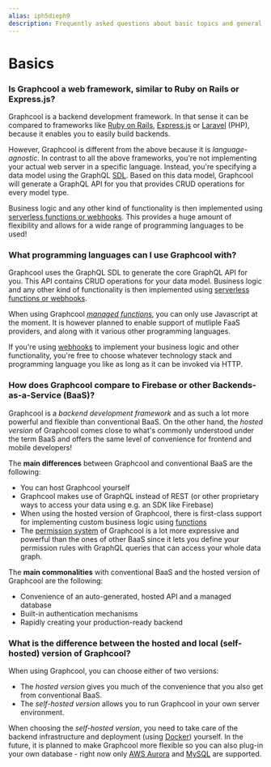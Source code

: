 ```yaml
---
alias: iph5dieph9
description: Frequently asked questions about basic topics and general issues of the Graphcool platform.
---
```


# Basics

### Is Graphcool a web framework, similar to Ruby on Rails or Express.js?

Graphcool is a backend development framework. In that sense it can be compared to frameworks like [Ruby on Rails](http://rubyonrails.org/), [Express.js](https://expressjs.com/) or [Laravel](https://laravel.com/) (PHP), because it enables you to easily build backends. 

However, Graphcool is different from the above because it is _language-agnostic_. In contrast to all the above frameworks, you're not implementing your actual web server in a specific language. Instead, you're specifying a data model using the GraphQL [SDL](). Based on this data model, Graphcool will generate a GraphQL API for you that provides CRUD operations for every model type.

Business logic and any other kind of functionality is then implemented using [serverless functions or webhooks](!alias-aiw4aimie9). This provides a huge amount of flexibility and allows for a wide range of programming languages to be used!


### What programming languages can I use Graphcool with?

Graphcool uses the GraphQL SDL to generate the core GraphQL API for you. This API contains CRUD operations for your data model. Business logic and any other kind of functionality is then implemented using [serverless functions or webhooks](!alias-aiw4aimie9).

When using Graphcool [_managed functions_](!alias-aiw4aimie9#managed-functions), you can only use Javascript at the moment. It is however planned to enable support of mutliple FaaS providers, and along with it various other programming languages.

If you're using [webhooks](!alias-aiw4aimie9#webhooks) to implement your business logic and other functionality, you're free to choose whatever technology stack and programming language you like as long as it can be invoked via HTTP.


### How does Graphcool compare to Firebase or other Backends-as-a-Service (BaaS)?

Graphcool is a _backend development framework_ and as such a lot more powerful and flexible than conventional BaaS. On the other hand, the _hosted version_ of Graphcool comes close to what's commonly understood under the term BaaS and offers the same level of convenience for frontend and mobile developers! 

The **main differences** between Graphcool and conventional BaaS are the following:

- You can host Graphcool yourself
- Graphcool makes use of GraphQL instead of REST (or other proprietary ways to access your data using e.g. an SDK like Firebase)
- When using the hosted version of Graphcool, there is first-class support for implementing custom business logic using [functions](!alias-aiw4aimie9)
- The [permission system](!alias-iegoo0heez) of Graphcool is a lot more expressive and powerful than the ones of other BaaS since it lets you define your permission rules with GraphQL queries that can access your whole data graph.

The **main commonalities** with conventional BaaS and the hosted version of Graphcool are the following:

- Convenience of an auto-generated, hosted API and a managed database
- Built-in authentication mechanisms
- Rapidly creating your production-ready backend


### What is the difference between the hosted and local (self-hosted) version of Graphcool?

When using Graphcool, you can choose either of two versions:

- The _hosted version_ gives you much of the convenience that you also get from conventional BaaS.
- The _self-hosted version_ allows you to run Graphcool in your own server environment.

When choosing the _self-hosted version_, you need to take care of the backend infrastructure and deployment (using [Docker](https://www.docker.com/)) yourself. In the future, it is planned to make Graphcool more flexible so you can also plug-in your own database - right now only [AWS Aurora](https://aws.amazon.com/rds/aurora/) and [MySQL](https://www.mysql.com/) are supported.

















